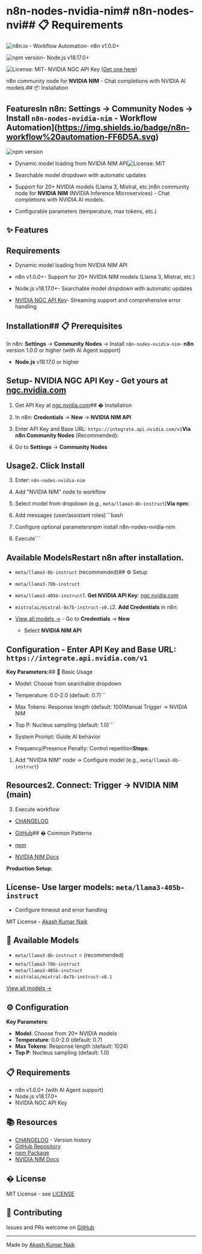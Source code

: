 # n8n-nodes-nvidia-nim# n8n-nodes-nvi## 📋 Requirements



![n8n.io - Workflow Automation](https://img.shields.io/badge/n8n-workflow%20automation-FF6D5A.svg)- n8n v1.0.0+

![npm version](https://img.shields.io/npm/v/n8n-nodes-nvidia-nim.svg)- Node.js v18.17.0+

![License: MIT](https://img.shields.io/badge/License-MIT-yellow.svg)- NVIDIA NGC API Key ([Get one here](https://ngc.nvidia.com))



n8n community node for **NVIDIA NIM** - Chat completions with NVIDIA AI models.## 📦 Installation



## FeaturesIn n8n: **Settings** → **Community Nodes** → Install `n8n-nodes-nvidia-nim` - Workflow Automation](https://img.shields.io/badge/n8n-workflow%20automation-FF6D5A.svg)

![npm version](https://img.shields.io/npm/v/n8n-nodes-nvidia-nim.svg)

- Dynamic model loading from NVIDIA NIM API![License: MIT](https://img.shields.io/badge/License-MIT-yellow.svg)

- Searchable model dropdown with automatic updates

- Support for 20+ NVIDIA models (Llama 3, Mistral, etc.)n8n community node for **NVIDIA NIM** (NVIDIA Inference Microservices) - Chat completions with NVIDIA AI models.

- Configurable parameters (temperature, max tokens, etc.)

## ✨ Features

## Requirements

- Dynamic model loading from NVIDIA NIM API

- n8n v1.0.0+- Support for 20+ NVIDIA NIM models (Llama 3, Mistral, etc.)

- Node.js v18.17.0+- Searchable model dropdown with automatic updates

- [NVIDIA NGC API Key](https://ngc.nvidia.com)- Streaming support and comprehensive error handling



## Installation## 📋 Prerequisites



In n8n: **Settings** → **Community Nodes** → Install `n8n-nodes-nvidia-nim`- **n8n** version 1.0.0 or higher (with AI Agent support)

- **Node.js** v18.17.0 or higher

## Setup- **NVIDIA NGC API Key** - Get yours at [ngc.nvidia.com](https://ngc.nvidia.com)



1. Get API Key at [ngc.nvidia.com](https://ngc.nvidia.com)## � Installation

2. In n8n: **Credentials** → **New** → **NVIDIA NIM API**

3. Enter API Key and Base URL: `https://integrate.api.nvidia.com/v1`**Via n8n Community Nodes** (Recommended):

1. Go to **Settings** → **Community Nodes**

## Usage2. Click **Install**

3. Enter: `n8n-nodes-nvidia-nim`

1. Add "NVIDIA NIM" node to workflow

2. Select model from dropdown (e.g., `meta/llama3-8b-instruct`)**Via npm**:

3. Add messages (user/assistant roles)```bash

4. Configure optional parametersnpm install n8n-nodes-nvidia-nim

5. Execute```



## Available ModelsRestart n8n after installation.



- `meta/llama3-8b-instruct` (recommended)## ⚙️ Setup

- `meta/llama3-70b-instruct`

- `meta/llama3-405b-instruct`1. **Get NVIDIA API Key**: [ngc.nvidia.com](https://ngc.nvidia.com)

- `mistralai/mixtral-8x7b-instruct-v0.1`2. **Add Credentials** in n8n:

- [View all models →](https://docs.nvidia.com/nim/)   - Go to **Credentials** → **New**

   - Select **NVIDIA NIM API**

## Configuration   - Enter API Key and Base URL: `https://integrate.api.nvidia.com/v1`



**Key Parameters:**## 🎯 Basic Usage

- Model: Choose from searchable dropdown

- Temperature: 0.0-2.0 (default: 0.7)```

- Max Tokens: Response length (default: 100)Manual Trigger → NVIDIA NIM

- Top P: Nucleus sampling (default: 1.0)```

- System Prompt: Guide AI behavior

- Frequency/Presence Penalty: Control repetition**Steps**:

1. Add "NVIDIA NIM" node → Configure model (e.g., `meta/llama3-8b-instruct`)

## Resources2. Connect: Trigger → NVIDIA NIM (main)

3. Execute workflow

- [CHANGELOG](./CHANGELOG.md)

- [GitHub](https://github.com/Akash9078/n8n-nodes-nvidia-nim)## � Common Patterns

- [npm](https://www.npmjs.com/package/n8n-nodes-nvidia-nim)

- [NVIDIA NIM Docs](https://docs.nvidia.com/nim/)

**Production Setup**:

## License- Use larger models: `meta/llama3-405b-instruct`

- Configure timeout and error handling

MIT License - [Akash Kumar Naik](https://github.com/Akash9078)


## 🤖 Available Models

- `meta/llama3-8b-instruct` ⭐ (recommended)
- `meta/llama3-70b-instruct`
- `meta/llama3-405b-instruct`
- `mistralai/mixtral-8x7b-instruct-v0.1`

[View all models →](https://docs.nvidia.com/nim/)

## ⚙️ Configuration

**Key Parameters**:
- **Model**: Choose from 20+ NVIDIA models
- **Temperature**: 0.0-2.0 (default: 0.7)
- **Max Tokens**: Response length (default: 1024)
- **Top P**: Nucleus sampling (default: 1.0)

## 📋 Requirements

- n8n v1.0.0+ (with AI Agent support)
- Node.js v18.17.0+
- NVIDIA NGC API Key

## 📚 Resources

- [CHANGELOG](./CHANGELOG.md) - Version history
- [GitHub Repository](https://github.com/Akash9078/n8n-nodes-nvidia-nim)
- [npm Package](https://www.npmjs.com/package/n8n-nodes-nvidia-nim)
- [NVIDIA NIM Docs](https://docs.nvidia.com/nim/)

## � License

MIT License - see [LICENSE](./LICENSE)

## 🤝 Contributing

Issues and PRs welcome on [GitHub](https://github.com/Akash9078/n8n-nodes-nvidia-nim)

---

Made by [Akash Kumar Naik](https://github.com/Akash9078)

